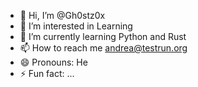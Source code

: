 - 👋 Hi, I’m @Gh0stz0x
- 👀 I’m interested in Learning
- 🌱 I’m currently learning Python and Rust
- 📫 How to reach me andrea@testrun.org
- 😄 Pronouns: He
- ⚡ Fun fact: ...

<!---
Gh0stz0x/Gh0stz0x is a ✨ special ✨ repository because its `README.md` (this file) appears on your GitHub profile.
You can click the Preview link to take a look at your changes.
--->
